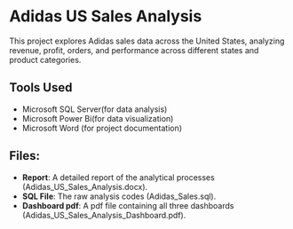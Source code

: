 # Adidas US Sales Analysis
This project explores Adidas sales data across the United States, analyzing revenue, profit, orders, and performance across different states and product categories.

## Tools Used
- Microsoft SQL Server(for data analysis)
- Microsoft Power Bi(for data visualization)
- Microsoft Word (for project documentation)

## Files:
- **Report**: A detailed report of the analytical processes (Adidas_US_Sales_Analysis.docx).
- **SQL File**: The raw analysis codes (Adidas_Sales.sql).
- **Dashboard pdf**: A pdf file containing all three dashboards (Adidas_US_Sales_Analysis_Dashboard.pdf).
